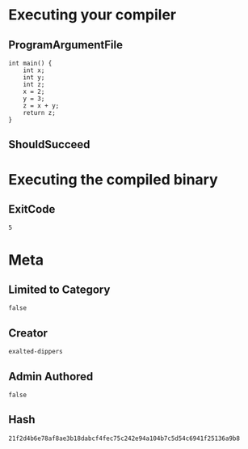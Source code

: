 # Executing your compiler

## ProgramArgumentFile

```
int main() {
    int x;
    int y;
    int z;
    x = 2;
    y = 3;
    z = x + y;
    return z;
}
```

## ShouldSucceed

# Executing the compiled binary

## ExitCode

```
5
```

# Meta

## Limited to Category

```
false
```

## Creator

```
exalted-dippers
```

## Admin Authored

```
false
```

## Hash

```
21f2d4b6e78af8ae3b18dabcf4fec75c242e94a104b7c5d54c6941f25136a9b8
```
